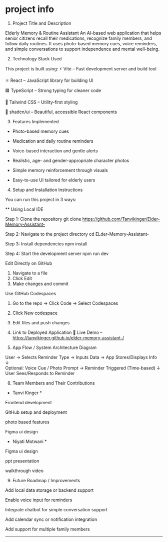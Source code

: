 # project info
1. Project Title and Description

  Elderly Memory & Routine Assistant
  An AI-based web application that helps senior citizens recall their medications, recognize family members, and follow daily routines. It uses photo-based memory cues, voice reminders, and simple conversations to support independence and mental well-being.


2. Technology Stack Used

This project is built using:
⚡ Vite – Fast development server and build tool

⚛ React – JavaScript library for building UI

🟦 TypeScript – Strong typing for cleaner code

🎨 Tailwind CSS – Utility-first styling

🧱 shadcn/ui – Beautiful, accessible React components


3. Features Implemented
 * Photo-based memory cues

* Medication and daily routine reminders

* Voice-based interaction and gentle alerts

* Realistic, age- and gender-appropriate character photos

* Simple memory reinforcement through visuals

*  Easy-to-use UI tailored for elderly users


4. Setup and Installation Instructions

You can run this project in 3 ways:

** Using Local IDE

Step 1: Clone the repository
git clone https://github.com/Tanvikinger/Elder-Memory-Assistant-

 Step 2: Navigate to the project directory
 cd ELder-Memory-Assistant-

 Step 3: Install dependencies
npm install

 Step 4: Start the development server
npm run dev

 Edit Directly on GitHub

1. Navigate to a file
2. Click Edit
3. Make changes and commit

Use GitHub Codespaces

1. Go to the repo → Click Code → Select Codespaces
2. Click New codespace
3. Edit files and push changes
5. Link to Deployed Application
🔗 Live Demo –  https://tanvikinger.github.io/elder-memory-assistant-/


6. App Flow / System Architecture Diagram

User → Selects Reminder Type → Inputs Data → App Stores/Displays Info  
↓  
Optional: Voice Cue / Photo Prompt → Reminder Triggered (Time-based)
↓  
User Sees/Responds to Reminder

8. Team Members and Their Contributions

* Tanvi Kinger *

Frontend development

GitHub setup and deployment

photo based features 

Figma ui design 

* Niyati Motwani *
  
 Figma ui design
 
 ppt presentation
 
 walkthrough video


9. Future Roadmap / Improvements

Add local data storage or backend support

Enable voice input for reminders

Integrate chatbot for simple conversation support

Add calendar sync or notification integration

Add support for multiple family members 
*****

